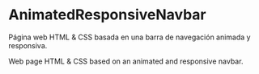 # AnimatedResponsiveNavbar
Página web HTML &amp; CSS basada en una barra de navegación animada y responsiva.

Web page HTML &amp; CSS based on an animated and responsive navbar.
